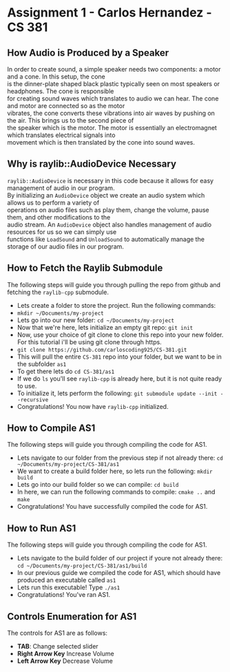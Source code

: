 # Assignment 1 - Carlos Hernandez - CS 381

## How Audio is Produced by a Speaker
In order to create sound, a simple speaker needs two components: a motor and a cone. In this setup, the cone <br />
is the dinner-plate shaped black plastic typically seen on most speakers or headphones. The cone is responsible <br />
for creating sound waves which translates to audio we can hear. The cone and motor are connected so as the motor <br /> 
vibrates, the cone converts these vibrations into air waves by pushing on the air. This brings us to the second piece of <br />
the speaker which is the motor. The motor is essentially an electromagnet which translates electrical signals into <br />
movement which is then translated by the cone into sound waves.

## Why is raylib::AudioDevice Necessary
`raylib::AudioDevice` is necessary in this code because it allows for easy management of audio in our program. <br />
By initializing an `AudioDevice` object we create an audio system which allows us to perform a variety of <br />
operations on audio files such as play them, change the volume, pause them, and other modifications to the <br />
audio stream. An `AudioDevice` object also handles management of audio resources for us so we can simply use <br />
functions like `LoadSound` and `UnloadSound` to automatically manage the storage of our audio files in our program. <br />

## How to Fetch the Raylib Submodule
The following steps will guide you through pulling the repo from github and fetching the `raylib-cpp` submodule. <br />
- Lets create a folder to store the project. Run the following commands:
- `mkdir ~/Documents/my-project`
- Lets go into our new folder: `cd ~/Documents/my-project`
- Now that we're here, lets initialize an empty git repo: `git init`
- Now, use your choice of git clone to clone this repo into your new folder. For this tutorial i'll be using git clone through https.
- `git clone https://github.com/carloscoding925/CS-381.git`
- This will pull the entire `CS-381` repo into your folder, but we want to be in the subfolder `as1`
- To get there lets do `cd CS-381/as1`
- If we do `ls` you'll see `raylib-cpp` is already here, but it is not quite ready to use.
- To initialize it, lets perform the following: `git submodule update --init --recursive`
- Congratulations! You now have `raylib-cpp` initialized. 

## How to Compile AS1
The following steps will guide you through compiling the code for AS1. <br />
- Lets navigate to our folder from the previous step if not already there: `cd ~/Documents/my-project/CS-381/as1`
- We want to create a build folder here, so lets run the following: `mkdir build`
- Lets go into our build folder so we can compile: `cd build`
- In here, we can run the following commands to compile: `cmake ..` and `make`
- Congratulations! You have successfully compiled the code for AS1.

## How to Run AS1
The following steps will guide you through compiling the code for AS1. <br />
- Lets navigate to the build folder of our project if youre not already there: `cd ~/Documents/my-project/CS-381/as1/build`
- In our previous guide we compiled the code for AS1, which should have produced an executable called `as1`
- Lets run this executable! Type `./as1`
- Congratulations! You've ran AS1.

## Controls Enumeration for AS1
The controls for AS1 are as follows: <br />
- **TAB**: Change selected slider
- **Right Arrow Key** Increase Volume
- **Left Arrow Key** Decrease Volume